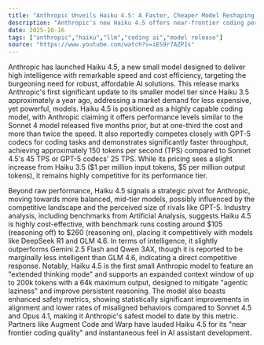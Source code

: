 ```yaml
---
title: "Anthropic Unveils Haiku 4.5: A Faster, Cheaper Model Reshaping AI Development"
description: "Anthropic's new Haiku 4.5 offers near-frontier coding performance at a significantly lower cost and higher speed, marking a strategic shift towards accessible, high-efficiency models. This release aims to challenge existing market leaders and empower real-time AI applications."
date: 2025-10-16
tags: ["anthropic","haiku","llm","coding ai","model release"]
source: "https://www.youtube.com/watch?v=iES9r7AZP1s"
---
```

Anthropic has launched Haiku 4.5, a new small model designed to deliver high intelligence with remarkable speed and cost efficiency, targeting the burgeoning need for robust, affordable AI solutions. This release marks Anthropic's first significant update to its smaller model tier since Haiku 3.5 approximately a year ago, addressing a market demand for less expensive, yet powerful, models. Haiku 4.5 is positioned as a highly capable coding model, with Anthropic claiming it offers performance levels similar to the Sonnet 4 model released five months prior, but at one-third the cost and more than twice the speed. It also reportedly competes closely with GPT-5 codecs for coding tasks and demonstrates significantly faster throughput, achieving approximately 150 tokens per second (TPS) compared to Sonnet 4.5's 45 TPS or GPT-5 codecs' 25 TPS. While its pricing sees a slight increase from Haiku 3.5 ($1 per million input tokens, $5 per million output tokens), it remains highly competitive for its performance tier.

Beyond raw performance, Haiku 4.5 signals a strategic pivot for Anthropic, moving towards more balanced, mid-tier models, possibly influenced by the competitive landscape and the perceived size of rivals like GPT-5. Industry analysis, including benchmarks from Artificial Analysis, suggests Haiku 4.5 is highly cost-effective, with benchmark runs costing around $105 (reasoning off) to $260 (reasoning on), placing it competitively with models like DeepSeek R1 and GLM 4.6. In terms of intelligence, it slightly outperforms Gemini 2.5 Flash and Qwen 3AX, though it is reported to be marginally less intelligent than GLM 4.6, indicating a direct competitive response. Notably, Haiku 4.5 is the first small Anthropic model to feature an "extended thinking mode" and supports an expanded context window of up to 200k tokens with a 64k maximum output, designed to mitigate "agentic laziness" and improve persistent reasoning. The model also boasts enhanced safety metrics, showing statistically significant improvements in alignment and lower rates of misaligned behaviors compared to Sonnet 4.5 and Opus 4.1, making it Anthropic's safest model to date by this metric. Partners like Augment Code and Warp have lauded Haiku 4.5 for its "near frontier coding quality" and instantaneous feel in AI assistant development.